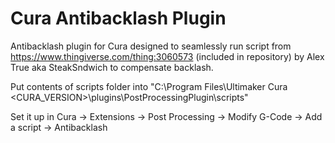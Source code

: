 # Cura Antibacklash Plugin

Antibacklash plugin for Cura designed to seamlessly run script from https://www.thingiverse.com/thing:3060573 (included in repository) by Alex True aka SteakSndwich to compensate backlash.

Put contents of scripts folder into "C:\Program Files\Ultimaker Cura <CURA_VERSION>\plugins\PostProcessingPlugin\scripts"

Set it up in Cura -> Extensions -> Post Processing -> Modify G-Code ->  Add a script -> Antibacklash